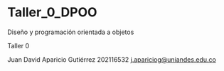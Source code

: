 # Taller_0_DPOO

Diseño y programación orientada a objetos

Taller 0

Juan David Aparicio Gutiérrez
202116532
j.apariciog@uniandes.edu.co
